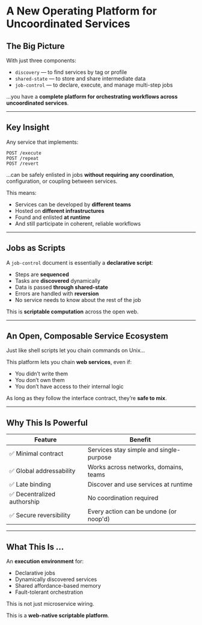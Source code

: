 # A New Operating Platform for Uncoordinated Services

## The Big Picture

With just three components:

- `discovery` — to find services by tag or profile
- `shared-state` — to store and share intermediate data
- `job-control` — to declare, execute, and manage multi-step jobs

…you have a **complete platform for orchestrating workflows across uncoordinated services**.

---

## Key Insight

Any service that implements:

```
POST /execute
POST /repeat
POST /revert
```

…can be safely enlisted in jobs **without requiring any coordination**, configuration, or coupling between services.

This means:
- Services can be developed by **different teams**
- Hosted on **different infrastructures**
- Found and enlisted **at runtime**
- And still participate in coherent, reliable workflows

---

## Jobs as Scripts

A `job-control` document is essentially a **declarative script**:

- Steps are **sequenced**
- Tasks are **discovered** dynamically
- Data is passed **through shared-state**
- Errors are handled with **reversion**
- No service needs to know about the rest of the job

This is **scriptable computation** across the open web.

---

## An Open, Composable Service Ecosystem

Just like shell scripts let you chain commands on Unix…

This platform lets you chain **web services**, even if:
- You didn’t write them
- You don’t own them
- You don’t have access to their internal logic

As long as they follow the interface contract, they’re **safe to mix**.

---

## Why This Is Powerful

| Feature | Benefit |
|---------|---------|
| ✅ Minimal contract | Services stay simple and single-purpose |
| ✅ Global addressability | Works across networks, domains, teams |
| ✅ Late binding | Discover and use services at runtime |
| ✅ Decentralized authorship | No coordination required |
| ✅ Secure reversibility | Every action can be undone (or noop'd) |

---

## What This Is ...

An **execution environment** for:

- Declarative jobs
- Dynamically discovered services
- Shared affordance-based memory
- Fault-tolerant orchestration

This is not just microservice wiring.

This is a **web-native scriptable platform**.

